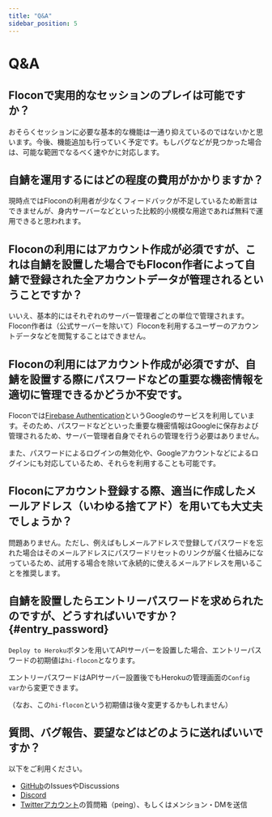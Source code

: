 ```yaml
---
title: "Q&A"
sidebar_position: 5
---
```


# Q&A

## Floconで実用的なセッションのプレイは可能ですか？

おそらくセッションに必要な基本的な機能は一通り抑えているのではないかと思います。今後、機能追加も行っていく予定です。もしバグなどが見つかった場合は、可能な範囲でなるべく速やかに対応します。

## 自鯖を運用するにはどの程度の費用がかかりますか？

現時点ではFloconの利用者が少なくフィードバックが不足しているため断言はできませんが、身内サーバーなどといった比較的小規模な用途であれば無料で運用できると思われます。

## Floconの利用にはアカウント作成が必須ですが、これは自鯖を設置した場合でもFlocon作者によって自鯖で登録された全アカウントデータが管理されるということですか？

いいえ、基本的にはそれぞれのサーバー管理者ごとの単位で管理されます。Flocon作者は（公式サーバーを除いて）Floconを利用するユーザーのアカウントデータなどを閲覧することはできません。

## Floconの利用にはアカウント作成が必須ですが、自鯖を設置する際にパスワードなどの重要な機密情報を適切に管理できるかどうか不安です。

Floconでは[Firebase Authentication](https://firebase.google.com/?hl=ja)というGoogleのサービスを利用しています。そのため、パスワードなどといった重要な機密情報はGoogleに保存および管理されるため、サーバー管理者自身でそれらの管理を行う必要はありません。

また、パスワードによるログインの無効化や、Googleアカウントなどによるログインにも対応しているため、それらを利用することも可能です。

## Floconにアカウント登録する際、適当に作成したメールアドレス（いわゆる捨てアド）を用いても大丈夫でしょうか？

問題ありません。ただし、例えばもしメールアドレスで登録してパスワードを忘れた場合はそのメールアドレスにパスワードリセットのリンクが届く仕組みになっているため、試用する場合を除いて永続的に使えるメールアドレスを用いることを推奨します。

## 自鯖を設置したらエントリーパスワードを求められたのですが、どうすればいいですか？ {#entry_password}

`Deploy to Heroku`ボタンを用いてAPIサーバーを設置した場合、エントリーパスワードの初期値は`hi-flocon`となります。

エントリーパスワードはAPIサーバー設置後でもHerokuの管理画面の`Config var`から変更できます。

（なお、この`hi-flocon`という初期値は後々変更するかもしれません）

## 質問、バグ報告、要望などはどのように送ればいいですか？

以下をご利用ください。

- [GitHub](https://github.com/flocon-trpg/servers)のIssuesやDiscussions
- [Discord](http://discord.gg/cy3vhmU6Tx)
- [Twitterアカウント](https://twitter.com/flocon_trpg)の質問箱（peing）、もしくはメンション・DMを送信